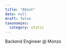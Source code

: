 ```yaml
---
title: "About"
date: null
draft: false
taxonomies:
  category: static
---
```


Backend Engineer @ Monzo
